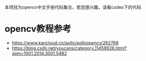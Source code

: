 本项目为opencv中文手册代码集合，若您感兴趣，请看codes下的代码

# opencv教程参考
- https://www.kancloud.cn/aollo/aolloopencv/262768
- https://blog.csdn.net/youcans/category_11459626.html?spm=1001.2014.3001.5482
